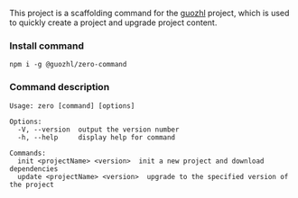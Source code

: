 This project is a scaffolding command for the [guozhl](https://github.com/guozhl) project, which is used to quickly create a project and upgrade project content.

### Install command
`npm i -g @guozhl/zero-command`

### Command description
```
Usage: zero [command] [options]

Options:
  -V, --version  output the version number
  -h, --help     display help for command

Commands:
  init <projectName> <version>  init a new project and download dependencies
  update <projectName> <version>  upgrade to the specified version of the project
```
